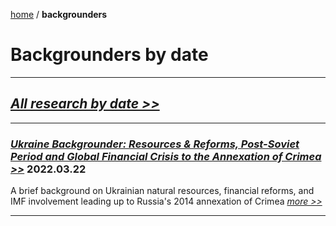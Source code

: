 [home](https://cx7.dev/) / **backgrounders**

# Backgrounders by date

-----

## *[All research by date >>](https://cx7.dev/research/by_date.html)*

-----

### [*Ukraine Backgrounder: Resources & Reforms, Post-Soviet Period and Global Financial Crisis to the Annexation of Crimea >>*](https://cx7.dev/backgrounders/1_Ukraine_Cox.html) **2022.03.22**

A brief background on Ukrainian natural resources, financial reforms, and IMF involvement leading up to Russia's 2014 annexation of Crimea [*more >>*](https://cx7.dev/backgrounders/1_Ukraine_Cox.html)

-------
